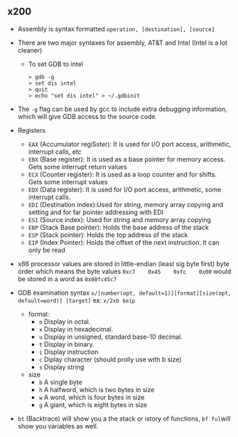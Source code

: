 ## x200
- Assembly is syntax formatted ```operation, [destination], [source]``` 
- There are two major syntaxes for assembly, AT&T and Intel (Intel is a lot cleaner)
    - To set GDB to intel 
        ```
        > gdb -q
        > set dis intel
        > quit
        > echo "set dis intel" > ~/.gdbinit
        ```
- The ```-g``` flag can be used by gcc to include extra debugging information, which will give GDB access to the source code.
- Registers
    - ```EAX``` (Accumulator regiSster): It is used for I/O port access, arithmetic, interrupt calls, etc
    - ```EBX``` (Base register): It is used as a base pointer for memory access. Gets some interrupt return values
    - ```ECX``` (Counter register): It is used as a loop counter and for shifts. Gets some interrupt values
    - ```EDX``` (Data register): It is used for I/O port access, arithmetic, some interrupt calls.
    - ```EDI``` (Destination index):Used for string, memory array copying and setting and for far pointer addressing with EDI
    - ```ESI``` (Source index): Used for string and memory array copying
    - ```EBP``` (Stack Base pointer): Holds the base address of the stack
    - ```ESP``` (Stack pointer): Holds the top address of the stack
    - ```EIP``` (Index Pointer): Holds the offset of the next instruction. It can only be read 

- x86 processor values are stored in little-endian (least sig byte first) byte order which means the byte values ```0xc7    0x45    0xfc    0x00``` would be stored in a word as ```0x00fc45c7```
- GDB examination syntax ```x/[number(opt, default=1)][format][size(opt, default=word)] [target]``` ex: ```x/2xb $eip```
    - format:
        - ```o``` Display in octal.
        - ```x``` Display in hexadecimal.
        - ```u``` Display in unsigned, standard base-10 decimal.
        - ```t``` Display in binary.
        - ```i``` Display instruction
        - ```c``` Diplay character (should prolly use with b size)
        - ```s``` Display string
    - size
        - ```b``` A single byte
        - ```h``` A halfword, which is two bytes in size
        - ```w``` A word, which is four bytes in size
        - ```g``` A giant, which is eight bytes in size
- ```bt``` (Backtrace) will show you a the stack or istory of functions, ```bf ful```will show you variables as well.

